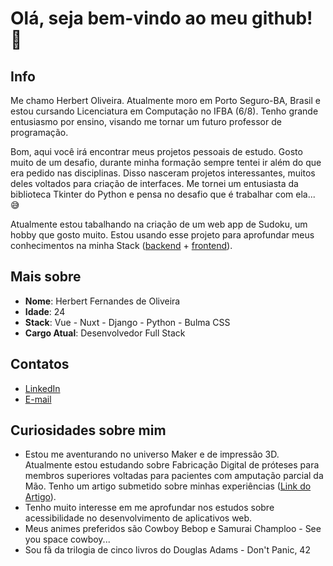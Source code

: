 # Olá, seja bem-vindo ao meu github! 👋

## Info

Me chamo Herbert Oliveira. Atualmente moro em Porto Seguro-BA, Brasil e estou cursando Licenciatura em Computação no IFBA (6/8). Tenho grande entusiasmo por ensino, visando me tornar um futuro professor de programação.

Bom, aqui você irá encontrar meus projetos pessoais de estudo. Gosto muito de um desafio, durante minha formação sempre tentei ir além do que era pedido nas disciplinas. Disso nasceram projetos interessantes, muitos deles voltados para criação de interfaces. Me tornei um entusiasta da biblioteca Tkinter do Python e pensa no desafio que é trabalhar com ela... 😅

Atualmente estou tabalhando na criação de um web app de Sudoku, um hobby que gosto muito. Estou usando esse projeto para aprofundar meus conhecimentos na minha Stack ([backend](https://github.com/nidomus/sudoku_generator_flask) + [frontend](https://github.com/nidomus/YASG)). 


## Mais sobre

* **Nome**: Herbert Fernandes de Oliveira
* **Idade**: 24
* **Stack**: Vue - Nuxt - Django - Python - Bulma CSS
* **Cargo Atual**: Desenvolvedor Full Stack

## Contatos

- [LinkedIn](https://www.linkedin.com/in/herbert-oliveira-a99022215/)
- [E-mail](hbtf.oliveira42@gmail.com)

## Curiosidades sobre mim
* Estou me aventurando no universo Maker e de impressão 3D. Atualmente estou estudando sobre Fabricação Digital de próteses para membros superiores voltadas para pacientes com amputação parcial da Mão. Tenho um artigo submetido sobre minhas experiências ([Link do Artigo](https://www.proceedings.blucher.com.br/article-details/discussing-the-digital-manufacture-process-of-prostheses-for-upper-limbs-39957)).
* Tenho muito interesse em me aprofundar nos estudos sobre acessibilidade no desenvolvimento de aplicativos web.
* Meus animes preferidos são Cowboy Bebop e Samurai Champloo - See you space cowboy...
* Sou fã da trilogia de cinco livros do Douglas Adams - Don't Panic, 42
  
